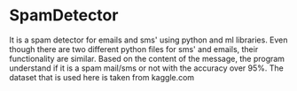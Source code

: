 # SpamDetector
It is a spam detector for emails and sms' using python and ml libraries.
Even though there are two different python files for sms' and emails, their functionality are similar.
Based on the content of the message, the program understand if it is a spam mail/sms or not with the accuracy over 95%.
The dataset that is used here is taken from kaggle.com
